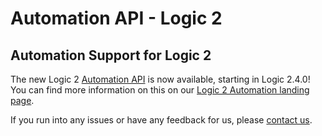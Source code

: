 # Automation API - Logic 2

## Automation Support for Logic 2

The new Logic 2 [Automation API](https://www.saleae.com/automation) is now available, starting in Logic 2.4.0! You can find more information on this on our [Logic 2 Automation landing page](https://www.saleae.com/automation/).

If you run into any issues or have any feedback for us, please [contact us](https://contact.saleae.com/hc/en-us/requests/new).
